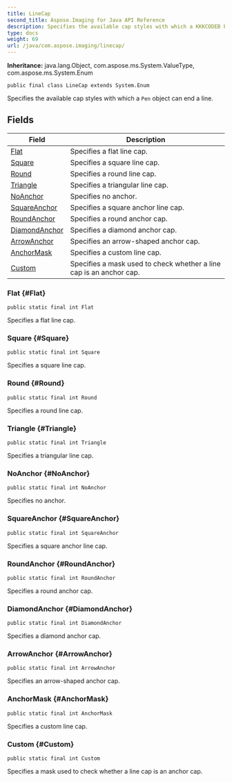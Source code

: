```yaml
---
title: LineCap
second_title: Aspose.Imaging for Java API Reference
description: Specifies the available cap styles with which a KKKCODEB PenKKKCODEE object can end a line.
type: docs
weight: 69
url: /java/com.aspose.imaging/linecap/
---
```

**Inheritance:**
java.lang.Object, com.aspose.ms.System.ValueType, com.aspose.ms.System.Enum
```
public final class LineCap extends System.Enum
```

Specifies the available cap styles with which a `Pen` object can end a line.
## Fields

| Field | Description |
| --- | --- |
| [Flat](#Flat) | Specifies a flat line cap. |
| [Square](#Square) | Specifies a square line cap. |
| [Round](#Round) | Specifies a round line cap. |
| [Triangle](#Triangle) | Specifies a triangular line cap. |
| [NoAnchor](#NoAnchor) | Specifies no anchor. |
| [SquareAnchor](#SquareAnchor) | Specifies a square anchor line cap. |
| [RoundAnchor](#RoundAnchor) | Specifies a round anchor cap. |
| [DiamondAnchor](#DiamondAnchor) | Specifies a diamond anchor cap. |
| [ArrowAnchor](#ArrowAnchor) | Specifies an arrow-shaped anchor cap. |
| [AnchorMask](#AnchorMask) | Specifies a custom line cap. |
| [Custom](#Custom) | Specifies a mask used to check whether a line cap is an anchor cap. |
### Flat {#Flat}
```
public static final int Flat
```


Specifies a flat line cap.

### Square {#Square}
```
public static final int Square
```


Specifies a square line cap.

### Round {#Round}
```
public static final int Round
```


Specifies a round line cap.

### Triangle {#Triangle}
```
public static final int Triangle
```


Specifies a triangular line cap.

### NoAnchor {#NoAnchor}
```
public static final int NoAnchor
```


Specifies no anchor.

### SquareAnchor {#SquareAnchor}
```
public static final int SquareAnchor
```


Specifies a square anchor line cap.

### RoundAnchor {#RoundAnchor}
```
public static final int RoundAnchor
```


Specifies a round anchor cap.

### DiamondAnchor {#DiamondAnchor}
```
public static final int DiamondAnchor
```


Specifies a diamond anchor cap.

### ArrowAnchor {#ArrowAnchor}
```
public static final int ArrowAnchor
```


Specifies an arrow-shaped anchor cap.

### AnchorMask {#AnchorMask}
```
public static final int AnchorMask
```


Specifies a custom line cap.

### Custom {#Custom}
```
public static final int Custom
```


Specifies a mask used to check whether a line cap is an anchor cap.

